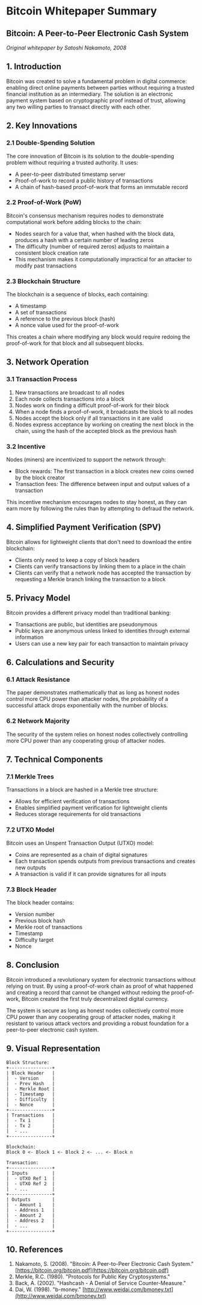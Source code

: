 # Bitcoin Whitepaper Summary

## Bitcoin: A Peer-to-Peer Electronic Cash System

*Original whitepaper by Satoshi Nakamoto, 2008*

## 1. Introduction

Bitcoin was created to solve a fundamental problem in digital commerce: enabling direct online payments between parties without requiring a trusted financial institution as an intermediary. The solution is an electronic payment system based on cryptographic proof instead of trust, allowing any two willing parties to transact directly with each other.

## 2. Key Innovations

### 2.1 Double-Spending Solution

The core innovation of Bitcoin is its solution to the double-spending problem without requiring a trusted authority. It uses:

- A peer-to-peer distributed timestamp server
- Proof-of-work to record a public history of transactions
- A chain of hash-based proof-of-work that forms an immutable record

### 2.2 Proof-of-Work (PoW)

Bitcoin's consensus mechanism requires nodes to demonstrate computational work before adding blocks to the chain:

- Nodes search for a value that, when hashed with the block data, produces a hash with a certain number of leading zeros
- The difficulty (number of required zeros) adjusts to maintain a consistent block creation rate
- This mechanism makes it computationally impractical for an attacker to modify past transactions

### 2.3 Blockchain Structure

The blockchain is a sequence of blocks, each containing:

- A timestamp
- A set of transactions
- A reference to the previous block (hash)
- A nonce value used for the proof-of-work

This creates a chain where modifying any block would require redoing the proof-of-work for that block and all subsequent blocks.

## 3. Network Operation

### 3.1 Transaction Process

1. New transactions are broadcast to all nodes
2. Each node collects transactions into a block
3. Nodes work on finding a difficult proof-of-work for their block
4. When a node finds a proof-of-work, it broadcasts the block to all nodes
5. Nodes accept the block only if all transactions in it are valid
6. Nodes express acceptance by working on creating the next block in the chain, using the hash of the accepted block as the previous hash

### 3.2 Incentive

Nodes (miners) are incentivized to support the network through:

- Block rewards: The first transaction in a block creates new coins owned by the block creator
- Transaction fees: The difference between input and output values of a transaction

This incentive mechanism encourages nodes to stay honest, as they can earn more by following the rules than by attempting to defraud the network.

## 4. Simplified Payment Verification (SPV)

Bitcoin allows for lightweight clients that don't need to download the entire blockchain:

- Clients only need to keep a copy of block headers
- Clients can verify transactions by linking them to a place in the chain
- Clients can verify that a network node has accepted the transaction by requesting a Merkle branch linking the transaction to a block

## 5. Privacy Model

Bitcoin provides a different privacy model than traditional banking:

- Transactions are public, but identities are pseudonymous
- Public keys are anonymous unless linked to identities through external information
- Users can use a new key pair for each transaction to maintain privacy

## 6. Calculations and Security

### 6.1 Attack Resistance

The paper demonstrates mathematically that as long as honest nodes control more CPU power than attacker nodes, the probability of a successful attack drops exponentially with the number of blocks.

### 6.2 Network Majority

The security of the system relies on honest nodes collectively controlling more CPU power than any cooperating group of attacker nodes.

## 7. Technical Components

### 7.1 Merkle Trees

Transactions in a block are hashed in a Merkle tree structure:

- Allows for efficient verification of transactions
- Enables simplified payment verification for lightweight clients
- Reduces storage requirements for old transactions

### 7.2 UTXO Model

Bitcoin uses an Unspent Transaction Output (UTXO) model:

- Coins are represented as a chain of digital signatures
- Each transaction spends outputs from previous transactions and creates new outputs
- A transaction is valid if it can provide signatures for all inputs

### 7.3 Block Header

The block header contains:

- Version number
- Previous block hash
- Merkle root of transactions
- Timestamp
- Difficulty target
- Nonce

## 8. Conclusion

Bitcoin introduced a revolutionary system for electronic transactions without relying on trust. By using a proof-of-work chain as proof of what happened and creating a record that cannot be changed without redoing the proof-of-work, Bitcoin created the first truly decentralized digital currency.

The system is secure as long as honest nodes collectively control more CPU power than any cooperating group of attacker nodes, making it resistant to various attack vectors and providing a robust foundation for a peer-to-peer electronic cash system.

## 9. Visual Representation

```
Block Structure:
+----------------+
| Block Header   |
|  - Version     |
|  - Prev Hash   |
|  - Merkle Root |
|  - Timestamp   |
|  - Difficulty  |
|  - Nonce       |
+----------------+
| Transactions   |
|  - Tx 1        |
|  - Tx 2        |
|  - ...         |
+----------------+

Blockchain:
Block 0 <- Block 1 <- Block 2 <- ... <- Block n

Transaction:
+----------------+
| Inputs         |
|  - UTXO Ref 1  |
|  - UTXO Ref 2  |
|  - ...         |
+----------------+
| Outputs        |
|  - Amount 1    |
|  - Address 1   |
|  - Amount 2    |
|  - Address 2   |
|  - ...         |
+----------------+
```

## 10. References

1. Nakamoto, S. (2008). "Bitcoin: A Peer-to-Peer Electronic Cash System." [https://bitcoin.org/bitcoin.pdf](https://bitcoin.org/bitcoin.pdf)
2. Merkle, R.C. (1980). "Protocols for Public Key Cryptosystems."
3. Back, A. (2002). "Hashcash - A Denial of Service Counter-Measure."
4. Dai, W. (1998). "b-money." [http://www.weidai.com/bmoney.txt](http://www.weidai.com/bmoney.txt)